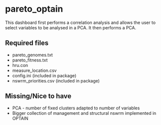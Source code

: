# pareto_optain
This dashboard first performs a correlation analysis and allows the user to select variables to be analysed in a PCA. It then performs a PCA.
## Required files
* pareto_genomes.txt
* pareto_fitness.txt
* hru.con
* measure_location.csv
* config.ini (included in package)
* nswrm_priorities.csv (included in package)

## Missing/Nice to have
* PCA - number of fixed clusters adapted to number of variables
* Bigger collection of management and structural nswrm implemented in OPTAIN